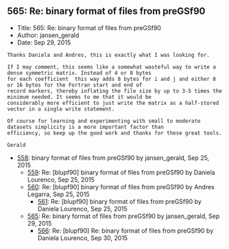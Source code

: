 ## 565: Re: binary format of files from preGSf90

- Title: 565: Re: binary format of files from preGSf90
- Author: jansen_gerald
- Date: Sep 29, 2015

```
Thanks Daniela and Andres, this is exactly what I was looking for.

If I may comment, this seems like a somewhat wasteful way to write a dense symmetric matrix. Instead of 4 or 8 bytes
for each coefficient  this way adds 8 bytes for i and j and either 8 or 16 bytes for the Fortran start and end of
record markers, thereby inflating the file size by up to 3-5 times the minimum needed. It seems to me that it would be
considerably more efficient to just write the matrix as a half-stored vector in a single write statement. 

Of course for learning and experimenting with small to moderate datasets simplicity is a more important factor than
efficiency, so keep up the good work and thanks for these great tools.

Gerald
```

- [558](0558.md): binary format of files from preGSf90 by jansen_gerald, Sep 25, 2015
    - [559](0559.md): Re: [blupf90] binary format of files from preGSf90 by Daniela Lourenco, Sep 25, 2015
    - [560](0560.md): Re: [blupf90] binary format of files from preGSf90 by Andres Legarra, Sep 25, 2015
        - [561](0561.md): Re: [blupf90] binary format of files from preGSf90 by Daniela Lourenco, Sep 25, 2015
    - [565](0565.md): Re: binary format of files from preGSf90 by jansen_gerald, Sep 29, 2015
        - [566](0566.md): Re: [blupf90] Re: binary format of files from preGSf90 by Daniela Lourenco, Sep 30, 2015
